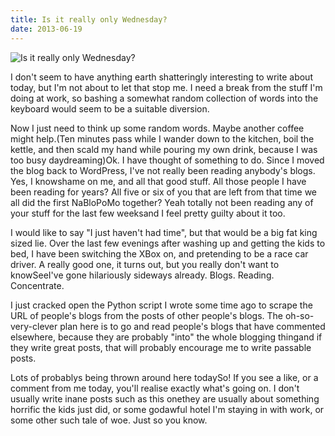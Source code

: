 ```yaml
---
title: Is it really only Wednesday?
date: 2013-06-19
---
```


![Is it really only Wednesday?](https://source.unsplash.com/FHnnjk1Yj7Y/1600x900)

I don't seem to have anything earth shatteringly interesting to write about today, but I'm not about to let that stop me. I need a break from the stuff I'm doing at work, so bashing a somewhat random collection of words into the keyboard would seem to be a suitable diversion.

Now I just need to think up some random words. Maybe another coffee might help.(Ten minutes pass while I wander down to the kitchen, boil the kettle, and then scald my hand while pouring my own drink, because I was too busy daydreaming)Ok. I have thought of something to do. Since I moved the blog back to WordPress, I've not really been reading anybody's blogs. Yes, I knowshame on me, and all that good stuff. All those people I have been reading for years? All five or six of you that are left from that time we all did the first NaBloPoMo together? Yeah totally not been reading any of your stuff for the last few weeksand I feel pretty guilty about it too.

I would like to say "I just haven't had time", but that would be a big fat king sized lie. Over the last few evenings after washing up and getting the kids to bed, I have been switching the XBox on, and pretending to be a race car driver. A really good one, it turns out, but you really don't want to knowSeeI've gone hilariously sideways already. Blogs. Reading. Concentrate.

I just cracked open the Python script I wrote some time ago to scrape the URL of people's blogs from the posts of other people's blogs. The oh-so-very-clever plan here is to go and read people's blogs that have commented elsewhere, because they are probably "into" the whole blogging thingand if they write great posts, that will probably encourage me to write passable posts.

Lots of probablys being thrown around here todaySo! If you see a like, or a comment from me today, you'll realise exactly what's going on. I don't usually write inane posts such as this onethey are usually about something horrific the kids just did, or some godawful hotel I'm staying in with work, or some other such tale of woe. Just so you know.